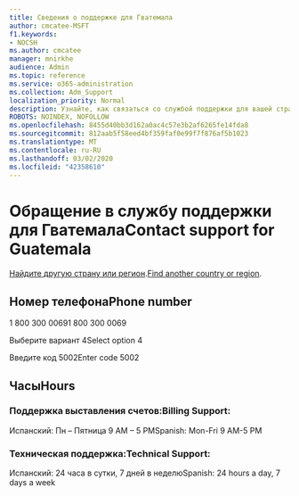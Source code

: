 ```yaml
---
title: Сведения о поддержке для Гватемала
author: cmcatee-MSFT
f1.keywords:
- NOCSH
ms.author: cmcatee
manager: mnirkhe
audience: Admin
ms.topic: reference
ms.service: o365-administration
ms.collection: Adm_Support
localization_priority: Normal
description: Узнайте, как связаться со службой поддержки для вашей страны или региона.
ROBOTS: NOINDEX, NOFOLLOW
ms.openlocfilehash: 8455d40bb3d162a0ac4c57e3b2af6265fe14fda8
ms.sourcegitcommit: 812aab5f58eed4bf359faf0e99f7f876af5b1023
ms.translationtype: MT
ms.contentlocale: ru-RU
ms.lasthandoff: 03/02/2020
ms.locfileid: "42358610"
---
```

# <a name="contact-support-for-guatemala"></a><span data-ttu-id="ccce1-103">Обращение в службу поддержки для Гватемала</span><span class="sxs-lookup"><span data-stu-id="ccce1-103">Contact support for Guatemala</span></span>

<span data-ttu-id="ccce1-104">[Найдите другую страну или регион](../contact-support-for-business-products.md).</span><span class="sxs-lookup"><span data-stu-id="ccce1-104">[Find another country or region](../contact-support-for-business-products.md).</span></span>

## <a name="phone-number"></a><span data-ttu-id="ccce1-105">Номер телефона</span><span class="sxs-lookup"><span data-stu-id="ccce1-105">Phone number</span></span>
<span data-ttu-id="ccce1-106">1 800 300 0069</span><span class="sxs-lookup"><span data-stu-id="ccce1-106">1 800 300 0069</span></span>

<span data-ttu-id="ccce1-107">Выберите вариант 4</span><span class="sxs-lookup"><span data-stu-id="ccce1-107">Select option 4</span></span>

<span data-ttu-id="ccce1-108">Введите код 5002</span><span class="sxs-lookup"><span data-stu-id="ccce1-108">Enter code 5002</span></span>

## <a name="hours"></a><span data-ttu-id="ccce1-109">Часы</span><span class="sxs-lookup"><span data-stu-id="ccce1-109">Hours</span></span>
### <a name="billing-support"></a><span data-ttu-id="ccce1-110">Поддержка выставления счетов:</span><span class="sxs-lookup"><span data-stu-id="ccce1-110">Billing Support:</span></span>

<span data-ttu-id="ccce1-111">Испанский: Пн – Пятница 9 AM – 5 PM</span><span class="sxs-lookup"><span data-stu-id="ccce1-111">Spanish: Mon-Fri 9 AM-5 PM</span></span>

### <a name="technical-support"></a><span data-ttu-id="ccce1-112">Техническая поддержка:</span><span class="sxs-lookup"><span data-stu-id="ccce1-112">Technical Support:</span></span>

<span data-ttu-id="ccce1-113">Испанский: 24 часа в сутки, 7 дней в неделю</span><span class="sxs-lookup"><span data-stu-id="ccce1-113">Spanish: 24 hours a day, 7 days a week</span></span>

